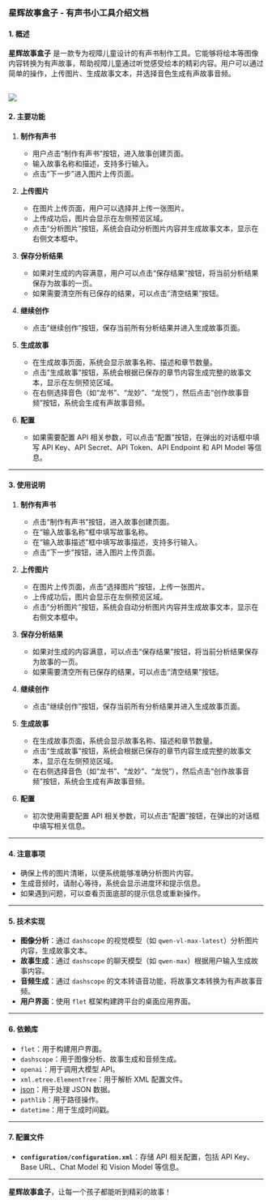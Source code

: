 ### 星辉故事盒子 - 有声书小工具介绍文档

#### 1. 概述
**星辉故事盒子** 是一款专为视障儿童设计的有声书制作工具。它能够将绘本等图像内容转换为有声故事，帮助视障儿童通过听觉感受绘本的精彩内容。用户可以通过简单的操作，上传图片、生成故事文本，并选择音色生成有声故事音频。

![]([https://github.com/wwaa321/Starlight_Story_Box/blob/main/img/view.jpg](https://github.com/wwaa321/Starlight_Story_Box/blob/main/img/view.jpg?raw=true))
---

#### 2. 主要功能
1. **制作有声书**
   - 用户点击“制作有声书”按钮，进入故事创建页面。
   - 输入故事名称和描述，支持多行输入。
   - 点击“下一步”进入图片上传页面。

2. **上传图片**
   - 在图片上传页面，用户可以选择并上传一张图片。
   - 上传成功后，图片会显示在左侧预览区域。
   - 点击“分析图片”按钮，系统会自动分析图片内容并生成故事文本，显示在右侧文本框中。

3. **保存分析结果**
   - 如果对生成的内容满意，用户可以点击“保存结果”按钮，将当前分析结果保存为故事的一页。
   - 如果需要清空所有已保存的结果，可以点击“清空结果”按钮。

4. **继续创作**
   - 点击“继续创作”按钮，保存当前所有分析结果并进入生成故事页面。

5. **生成故事**
   - 在生成故事页面，系统会显示故事名称、描述和章节数量。
   - 点击“生成故事”按钮，系统会根据已保存的章节内容生成完整的故事文本，显示在左侧预览区域。
   - 在右侧选择音色（如“龙书”、“龙妙”、“龙悦”），然后点击“创作故事音频”按钮，系统会生成有声故事音频。

6. **配置**
   - 如果需要配置 API 相关参数，可以点击“配置”按钮，在弹出的对话框中填写 API Key、API Secret、API Token、API Endpoint 和 API Model 等信息。

---

#### 3. 使用说明
1. **制作有声书**
   - 点击“制作有声书”按钮，进入故事创建页面。
   - 在“输入故事名称”框中填写故事名称。
   - 在“输入故事描述”框中填写故事描述，支持多行输入。
   - 点击“下一步”按钮，进入图片上传页面。

2. **上传图片**
   - 在图片上传页面，点击“选择图片”按钮，上传一张图片。
   - 上传成功后，图片会显示在左侧预览区域。
   - 点击“分析图片”按钮，系统会自动分析图片内容并生成故事文本，显示在右侧文本框中。

3. **保存分析结果**
   - 如果对生成的内容满意，可以点击“保存结果”按钮，将当前分析结果保存为故事的一页。
   - 如果需要清空所有已保存的结果，可以点击“清空结果”按钮。

4. **继续创作**
   - 点击“继续创作”按钮，保存当前所有分析结果并进入生成故事页面。

5. **生成故事**
   - 在生成故事页面，系统会显示故事名称、描述和章节数量。
   - 点击“生成故事”按钮，系统会根据已保存的章节内容生成完整的故事文本，显示在左侧预览区域。
   - 在右侧选择音色（如“龙书”、“龙妙”、“龙悦”），然后点击“创作故事音频”按钮，系统会生成有声故事音频。

6. **配置**
   - 初次使用需要配置 API 相关参数，可以点击“配置”按钮，在弹出的对话框中填写相关信息。

---

#### 4. 注意事项
- 确保上传的图片清晰，以便系统能够准确分析图片内容。
- 生成音频时，请耐心等待，系统会显示进度环和提示信息。
- 如果遇到问题，可以查看页面底部的提示信息或重新操作。

---

#### 5. 技术实现
- **图像分析**：通过 `dashscope` 的视觉模型（如 `qwen-vl-max-latest`）分析图片内容，生成故事文本。
- **故事生成**：通过 `dashscope` 的聊天模型（如 `qwen-max`）根据用户输入生成故事内容。
- **音频生成**：通过 `dashscope` 的文本转语音功能，将故事文本转换为有声故事音频。
- **用户界面**：使用 `flet` 框架构建跨平台的桌面应用界面。

---

#### 6. 依赖库
- `flet`：用于构建用户界面。
- `dashscope`：用于图像分析、故事生成和音频生成。
- `openai`：用于调用大模型 API。
- `xml.etree.ElementTree`：用于解析 XML 配置文件。
- [json](data/story_data.json)：用于处理 JSON 数据。
- `pathlib`：用于路径操作。
- `datetime`：用于生成时间戳。

---

#### 7. 配置文件
- **`configuration/configuration.xml`**：存储 API 相关配置，包括 API Key、Base URL、Chat Model 和 Vision Model 等信息。




---

**星辉故事盒子**，让每一个孩子都能听到精彩的故事！

